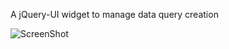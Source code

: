 A jQuery-UI widget to manage data query creation

![ScreenShot](https://github.com/thinkt4nk/apeach/example.png)
